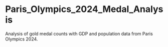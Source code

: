 # Paris_Olympics_2024_Medal_Analysis
Analysis of gold medal counts with GDP and population data from Paris Olympics 2024. 
